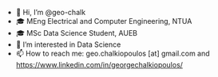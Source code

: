 - 👋 Hi, I’m @geo-chalk 
- 🎓 MEng Electrical and Computer Engineering, NTUA
- 🎓 MSc Data Science Student, AUEB
- 👀 I’m interested in Data Science 
- 📫 How to reach me: geo.chalkiopoulos [at] gmail.com and https://www.linkedin.com/in/georgechalkiopoulos/

<!---
geo-chalk/geo-chalk is a ✨ special ✨ repository because its `README.md` (this file) appears on your GitHub profile.
You can click the Preview link to take a look at your changes.
--->

